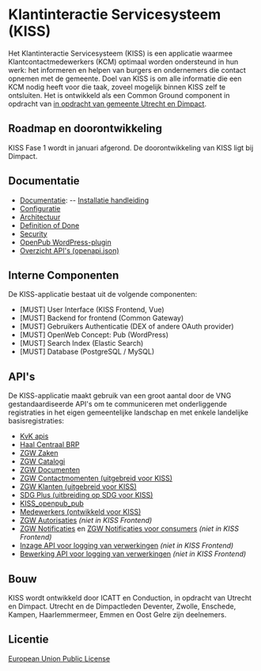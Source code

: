 
# Klantinteractie Servicesysteem (KISS)

Het Klantinteractie Servicesysteem (KISS) is een applicatie waarmee Klantcontactmedewerkers (KCM) optimaal worden ondersteund in hun werk: het informeren en helpen van burgers en ondernemers die contact opnemen met de gemeente. Doel van KISS is om alle informatie die een KCM nodig heeft voor die taak, zoveel mogelijk binnen KISS zelf te ontsluiten. Het is ontwikkeld als een Common Ground component in opdracht van [in opdracht van gemeente Utrecht en Dimpact](https://www.dimpact.nl/klantinteractie-servicesysteem).


## Roadmap en doorontwikkeling

KISS Fase 1 wordt in januari afgerond. De doorontwikkeling van KISS ligt bij Dimpact. 


## Documentatie

- [Documentatie](https://kiss-klantinteractie-servicesysteem.readthedocs.io/):
-- [Installatie handleiding](https://kiss-klantinteractie-servicesysteem.readthedocs.io/en/latest/INSTALLATION/)
- [Configuratie](https://kiss-klantinteractie-servicesysteem.readthedocs.io/en/latest/CONFIGURATIE/)
- [Architectuur](https://kiss-klantinteractie-servicesysteem.readthedocs.io/en/latest/Architectuur/)
- [Definition of Done](https://kiss-klantinteractie-servicesysteem.readthedocs.io/en/latest/DEFINITIONOFDONE/)
- [Security](https://kiss-klantinteractie-servicesysteem.readthedocs.io/en/latest/SECURITY/)
- [OpenPub WordPress-plugin](https://kiss-klantinteractie-servicesysteem.readthedocs.io/en/latest/openpub/)
- [Overzicht API's (openapi.json)](https://redocly.github.io/redoc/?nocors&url=https://kissdevelopment-dimpact.commonground.nu/openapi.json)

## Interne Componenten

De KISS-applicatie bestaat uit de volgende componenten:

- [MUST]  User Interface (KISS Frontend, Vue)
- [MUST]  Backend for frontend (Common Gateway)
- [MUST]  Gebruikers Authenticatie (DEX of andere OAuth provider)
- [MUST] OpenWeb Concept: Pub   (WordPress)
- [MUST]  Search Index (Elastic Search)
- [MUST]  Database (PostgreSQL / MySQL)


## API's 
De KISS-applicatie maakt gebruik van een groot aantal door de VNG gestandaardiseerde API's om te communiceren met onderliggende registraties in het eigen gemeentelijke landschap en met enkele landelijke basisregistraties:

- [KvK apis](https://redocly.github.io/redoc/?nocors&url=https://kissdevelopment-dimpact.commonground.nu/openapi.json#tag/HandelsregisterPersoonHandelsRegisterBevragen-collection)
- [Haal Centraal BRP](https://vng-realisatie.github.io/Haal-Centraal-BRP-bevragen/) 
- [ZGW Zaken](https://vng-realisatie.github.io/gemma-zaken/standaard/zaken/) 
- [ZGW Catalogi](https://vng-realisatie.github.io/gemma-zaken/standaard/catalogi/) 
- [ZGW Documenten](https://vng-realisatie.github.io/gemma-zaken/standaard/documenten/)
- [ZGW Contactmomenten (uitgebreid voor KISS)](https://redocly.github.io/redoc/?nocors&url=https://kissdevelopment-dimpact.commonground.nu/openapi.json#tag/ContactMomentcontactmomenten-collection) 
- [ZGW Klanten (uitgebreid voor KISS)](https://redocly.github.io/redoc/?nocors&url=https://kissdevelopment-dimpact.commonground.nu/openapi.json#tag/KlantKlanten-collection) 
- [SDG Plus (uitbreiding op SDG voor KISS)](https://redocly.github.io/redoc/?nocors&url=https://kissdevelopment-dimpact.commonground.nu/openapi.json#tag/SDGoverigeObjectenSDG-collection)
- [KISS_openpub_pub](https://redocly.github.io/redoc/?nocors&url=https://kissdevelopment-dimpact.commonground.nu/openapi.json#tag/Kiss_openpub_pubPub-collection) 
- [Medewerkers (ontwikkeld voor KISS)](https://redocly.github.io/redoc/?nocors&url=https://kissdevelopment-dimpact.commonground.nu/openapi.json) 
- [ZGW Autorisaties](https://vng-realisatie.github.io/gemma-zaken/standaard/autorisaties/redoc-1.0.0) _(niet in KISS Frontend)_
- [ZGW Notificaties](https://vng-realisatie.github.io/gemma-zaken/standaard/notificaties/redoc-1.0.1) en [ZGW Notificaties voor consumers](https://vng-realisatie.github.io/gemma-zaken/standaard/notificaties-consumer/redoc-1.0.0-rc1) _(niet in KISS Frontend)_
- [Inzage API voor logging van verwerkingen](https://redocly.github.io/redoc/?url=https://raw.githubusercontent.com/VNG-Realisatie/gemma-verwerkingenlogging/master/docs/api-read/oas-specification/logging-verwerkingen-api/openapi.yaml&nocors)  _(niet in KISS Frontend)_
- [Bewerking API voor logging van verwerkingen](https://redocly.github.io/redoc/?url=https://raw.githubusercontent.com/VNG-Realisatie/gemma-verwerkingenlogging/master/docs/api-write/oas-specification/logging-verwerkingen-api/openapi.yaml&nocors)  _(niet in KISS Frontend)_

## Bouw
KISS wordt ontwikkeld door ICATT en Conduction, in opdracht van Utrecht en Dimpact. Utrecht en de Dimpactleden Deventer, Zwolle, Enschede, Kampen, Haarlemmermeer, Emmen en Oost Gelre zijn deelnemers.

## Licentie
[European Union Public License](https://opensource.org/licenses/EUPL-1.1)
